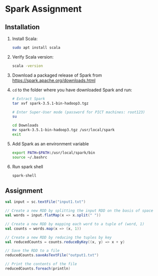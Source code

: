 # Spark Assignment

## Installation

1. Install Scala:

   ```bash
   sudo apt install scala
   ```
3. Verify Scala version:

   ```bash
   scala -version
   ```
5. Download a packaged release of Spark from <https://spark.apache.org/downloads.html>
6. `cd` to the folder where you have downloaded Spark and run:

   ```bash
   # Extract Spark
   tar xvf spark-3.5.1-bin-hadoop3.tgz

   # Enter Super-User mode (password for PICT machines: root123)
   su

   cd Downloads
   mv spark-3.5.1-bin-hadoop3.tgz /usr/local/spark
   exit
   ```
8. Add Spark as an environment variable

   ```bash
   export PATH=$PATH:/usr/local/spark/bin
   source ~/.bashrc
   ```
10. Run spark shell

    ```bash
    spark-shell
    ```
## Assignment

```scala
val input = sc.textFile("input1.txt")

// Create a new RDD by splitting the input RDD on the basis of space
val words = input.flatMap(x => x.split(" "))

// Create a new RDD by mapping each word to a tuple of (word, 1)
val counts = words.map(x => (x, 1))

// Create a new RDD by reducing the tuples by key
val reducedCounts = counts.reduceByKey((x, y) => x + y)

// Save the RDD to a file
reducedCounts.saveAsTextFile("output1.txt")

// Print the contents of the file
reducedCounts.foreach(println)
```
